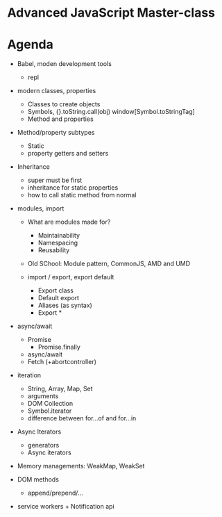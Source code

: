 


# Advanced JavaScript Master-class



# Agenda


- Babel, moden development tools
  - repl

- modern classes, properties
  - Classes to create objects
  - Symbols, {}.toString.call(obj)  window[Symbol.toStringTag]
  - Method and properties

- Method/property subtypes
  - Static
  - property getters and setters

- Inheritance
  - super must be first
  - inheritance for static properties
  - how to call static method from normal
  
- modules, import

  - What are modules made for?
    - Maintainability
    - Namespacing
    - Reusability

  - Old SChool: Module pattern, CommonJS, AMD and UMD
  - import / export, export default
    - Export class
    - Default export
    - Aliases (as syntax)
    - Export *


- async/await 

  - Promise
    - Promise.finally
  - async/await
  - Fetch   (+abortcontroller)

- iteration

  - String, Array, Map, Set
  - arguments
  - DOM Collection
  - Symbol.iterator
  - difference between for...of and for...in

- Async Iterators

  - generators
  - Async iterators

- Memory managements: WeakMap, WeakSet

- DOM methods
  - append/prepend/…

- service workers + Notification api

